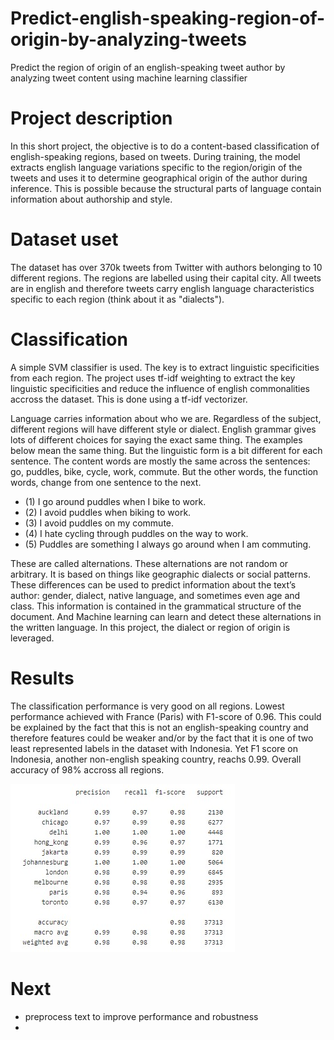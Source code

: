 # Predict-english-speaking-region-of-origin-by-analyzing-tweets

Predict the region of origin of an english-speaking tweet author by analyzing tweet content using machine learning classifier

# Project description

In this short project, the objective is to do a content-based classification of english-speaking regions, based on tweets.
During training, the model extracts english language variations specific to the region/origin of the tweets and uses it to determine geographical origin of the author during inference. This is possible because the structural parts of language contain information about authorship and style.


# Dataset uset

The dataset has over 370k tweets from Twitter with authors belonging to 10 different regions. The regions are labelled using their capital city. All tweets are in english and therefore tweets carry english language characteristics specific to each region (think about it as "dialects").

# Classification

A simple SVM classifier is used. The key is to extract linguistic specificities from each region. The project uses tf-idf weighting to extract the key linguistic specificities and reduce the influence of english commonalities accross the dataset. This is done using a tf-idf vectorizer.

Language carries information about who we are. Regardless of the subject, different regions will have different style or dialect. English grammar gives lots of different choices for saying the exact same thing. The examples below mean the same thing. But the linguistic form is a bit different for each sentence. The content words are mostly the same across the sentences: go, puddles, bike, cycle, work, commute. But the other words, the function words, change from one sentence to the next.

- (1)  I go around puddles when I bike to work.
- (2)  I avoid puddles when biking to work.
- (3)  I avoid puddles on my commute.
- (4)  I hate cycling through puddles on the way to work.
- (5)  Puddles are something I always go around when I am commuting.

These are called alternations. These alternations are not random or arbitrary. It is based on things like geographic dialects or social patterns. These differences can be used to predict information about the text’s author: gender, dialect, native language, and sometimes even age and class. This information is contained in the grammatical structure of the document. And Machine learning can learn and detect these alternations in the written language. In this project, the dialect or region of origin is leveraged.

# Results

The classification performance is very good on all regions. Lowest performance achieved with France (Paris) with F1-score of 0.96. This could be explained by the fact that this is not an english-speaking country and therefore features could be weaker and/or by the fact that it is one of two least represented labels in the dataset with Indonesia. Yet F1 score on Indonesia, another non-english speaking country,  reachs 0.99.
Overall accuracy of 98% accross all regions.

![](metrics.jpg)

# Next
- preprocess text to improve performance and robustness
- 
